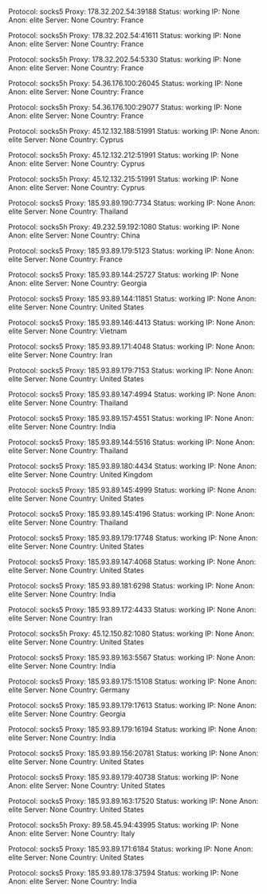 Protocol: socks5
Proxy: 178.32.202.54:39188
Status: working
IP: None
Anon: elite
Server: None
Country: France

Protocol: socks5h
Proxy: 178.32.202.54:41611
Status: working
IP: None
Anon: elite
Server: None
Country: France

Protocol: socks5h
Proxy: 178.32.202.54:5330
Status: working
IP: None
Anon: elite
Server: None
Country: France

Protocol: socks5h
Proxy: 54.36.176.100:26045
Status: working
IP: None
Anon: elite
Server: None
Country: France

Protocol: socks5h
Proxy: 54.36.176.100:29077
Status: working
IP: None
Anon: elite
Server: None
Country: France

Protocol: socks5h
Proxy: 45.12.132.188:51991
Status: working
IP: None
Anon: elite
Server: None
Country: Cyprus

Protocol: socks5h
Proxy: 45.12.132.212:51991
Status: working
IP: None
Anon: elite
Server: None
Country: Cyprus

Protocol: socks5h
Proxy: 45.12.132.215:51991
Status: working
IP: None
Anon: elite
Server: None
Country: Cyprus

Protocol: socks5
Proxy: 185.93.89.190:7734
Status: working
IP: None
Anon: elite
Server: None
Country: Thailand

Protocol: socks5h
Proxy: 49.232.59.192:1080
Status: working
IP: None
Anon: elite
Server: None
Country: China

Protocol: socks5
Proxy: 185.93.89.179:5123
Status: working
IP: None
Anon: elite
Server: None
Country: France

Protocol: socks5
Proxy: 185.93.89.144:25727
Status: working
IP: None
Anon: elite
Server: None
Country: Georgia

Protocol: socks5
Proxy: 185.93.89.144:11851
Status: working
IP: None
Anon: elite
Server: None
Country: United States

Protocol: socks5
Proxy: 185.93.89.146:4413
Status: working
IP: None
Anon: elite
Server: None
Country: Vietnam

Protocol: socks5
Proxy: 185.93.89.171:4048
Status: working
IP: None
Anon: elite
Server: None
Country: Iran

Protocol: socks5
Proxy: 185.93.89.179:7153
Status: working
IP: None
Anon: elite
Server: None
Country: United States

Protocol: socks5
Proxy: 185.93.89.147:4994
Status: working
IP: None
Anon: elite
Server: None
Country: Thailand

Protocol: socks5
Proxy: 185.93.89.157:4551
Status: working
IP: None
Anon: elite
Server: None
Country: India

Protocol: socks5
Proxy: 185.93.89.144:5516
Status: working
IP: None
Anon: elite
Server: None
Country: Thailand

Protocol: socks5
Proxy: 185.93.89.180:4434
Status: working
IP: None
Anon: elite
Server: None
Country: United Kingdom

Protocol: socks5
Proxy: 185.93.89.145:4999
Status: working
IP: None
Anon: elite
Server: None
Country: United States

Protocol: socks5
Proxy: 185.93.89.145:4196
Status: working
IP: None
Anon: elite
Server: None
Country: Thailand

Protocol: socks5
Proxy: 185.93.89.179:17748
Status: working
IP: None
Anon: elite
Server: None
Country: United States

Protocol: socks5
Proxy: 185.93.89.147:4068
Status: working
IP: None
Anon: elite
Server: None
Country: United States

Protocol: socks5
Proxy: 185.93.89.181:6298
Status: working
IP: None
Anon: elite
Server: None
Country: India

Protocol: socks5
Proxy: 185.93.89.172:4433
Status: working
IP: None
Anon: elite
Server: None
Country: Iran

Protocol: socks5h
Proxy: 45.12.150.82:1080
Status: working
IP: None
Anon: elite
Server: None
Country: United States

Protocol: socks5
Proxy: 185.93.89.163:5567
Status: working
IP: None
Anon: elite
Server: None
Country: India

Protocol: socks5
Proxy: 185.93.89.175:15108
Status: working
IP: None
Anon: elite
Server: None
Country: Germany

Protocol: socks5
Proxy: 185.93.89.179:17613
Status: working
IP: None
Anon: elite
Server: None
Country: Georgia

Protocol: socks5
Proxy: 185.93.89.179:16194
Status: working
IP: None
Anon: elite
Server: None
Country: India

Protocol: socks5
Proxy: 185.93.89.156:20781
Status: working
IP: None
Anon: elite
Server: None
Country: United States

Protocol: socks5
Proxy: 185.93.89.179:40738
Status: working
IP: None
Anon: elite
Server: None
Country: United States

Protocol: socks5
Proxy: 185.93.89.163:17520
Status: working
IP: None
Anon: elite
Server: None
Country: United States

Protocol: socks5h
Proxy: 89.58.45.94:43995
Status: working
IP: None
Anon: elite
Server: None
Country: Italy

Protocol: socks5
Proxy: 185.93.89.171:6184
Status: working
IP: None
Anon: elite
Server: None
Country: United States

Protocol: socks5
Proxy: 185.93.89.178:37594
Status: working
IP: None
Anon: elite
Server: None
Country: India

